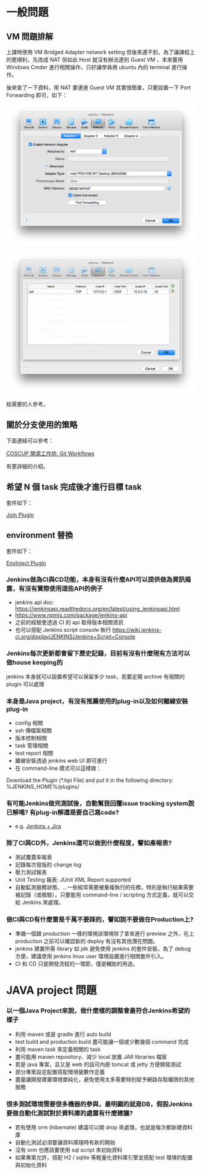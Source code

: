 一般問題
========

VM 問題排解
-----------

上課時使用 VM Bridged Adapter network setting 但後來連不到，為了讓課程上的更順利，先改成 NAT 但如此 Host 就沒有辦法連到 Guest VM ，本來要用 Windows Cmder 進行相關操作，只好讓學員用 ubuntu 內的 terminal 進行操作。

後來查了一下資料，用 NAT 要連進 Guest VM 其實很簡單，只要設置一下 Port Forwarding 即可，如下：

![](img/qa/NAT.png)

![](img/qa/forward.png)

給需要的人參考。

關於分支使用的策略
------------------

下面連結可以參考：

[COSCUP 開源工作坊: Git Workflows](https://github.com/hacking-thursday/coscup2015_workshop)

有更詳細的介紹。

希望 N 個 task 完成後才進行目標 task
------------------------------------

套件如下：

[Join Plugin](https://wiki.jenkins-ci.org/display/JENKINS/Join+Plugin)

environment 替換
----------------

套件如下：

[EnvInject Plugin](https://wiki.jenkins-ci.org/display/JENKINS/EnvInject+Plugin)

### Jenkins做為CI與CD功能，本身有沒有什麼API可以提供做為資訊揭露，有沒有實際使用這些API的例子

-	jenkins api doc: https://jenkinsapi.readthedocs.org/en/latest/using_jenkinsapi.html
-	https://www.npmjs.com/package/jenkins-api
-	之前的經驗會透過 CI 的 api 取得版本相關資訊
-	也可以搭配 Jenkins script console 執行 https://wiki.jenkins-ci.org/display/JENKINS/Jenkins+Script+Console

### Jenkins每次更新都會留下歷史記錄，目前有沒有什麼現有方法可以做house keeping的

jenkins 本身就可以設置希望可以保留多少 task，若要定期 archive 有相關的 plugin 可以處理

### 本身是Java project，有沒有推薦使用的plug-in以及如何離線安裝plug-in

-	config 相關
-	ssh 傳檔案相關
-	版本控制相關
-	task 管理相關
-	test report 相關
-	離線安裝透過 jenkins web UI 即可進行
-	在 command-line 模式可以這樣做：

Download the Plugin (*.hpi File) and put it in the following directory: %JENKINS_HOME%/plugins/

### 有可能Jenkins做完測試後，自動幫我回覆issue tracking system說已解嗎? 有plug-in解還是要自己寫code?

-	e.g. [Jenkins + Jira](https://wiki.jenkins-ci.org/display/JENKINS/JIRA+Plugin)

### 除了CI與CD外，Jenkins還可以做到什麼程度，譬如產報表?

-	測試覆蓋率報表
-	記錄每次發版的 change log
-	壓力測試報表
-	Unit Testing 報表: JUnit XML Report supported
-	自動監測服務狀態、...一些經常需要被重複執行的任務，特別是執行結果需要被記錄（或檢驗），只要能用 command-line / scripting 方式定義，就可以交給 Jenkins 來處理。

### 做CI與CD有什麼雷是千萬不要踩的，譬如說不要做在Production上?

-	準備一個跟 production 一樣的環境該環境除了拿來進行 preview 之外，在上 production 之前可以確認新的 deploy 有沒有其他潛在問題。
-	jenkins 建置所需 library 如 jdk 避免使用 jenkins 的套件安裝，為了 debug 方便，建議使用 jenkins linux user 環境設置進行相關套件引入。
-	CI 和 CD 只是開發流程的一環節，僅是輔助的用途。

JAVA project 問題
=================

### 以一個Java Project來說，做什麼樣的調整會最符合Jenkins希望的樣子

-	利用 maven 或是 gradle 進行 auto build
-	test build and production build 盡可能讓一個或少數幾個 command 完成
-	利用 maven task 來定義相關的 task
-	盡可能用 maven repository、減少 local 放置 JAR libraries 檔案
-	若是 java 專案，且又是 web 的話可內嵌 tomcat 或 jetty 方便開發測試
-	部分專案設定配置搭配環境變數作定義
-	盡量讓開發建置環境單純化，避免使用太多需要特別賦予網路存取權限的其他服務

### 很多測試環境需要很多機器的參與，最明顯的就是DB，假設Jenkins要做自動化測試對於資料庫的處置有什麼建議?

-	若有使用 orm (hibernate) 建議可以開 drop 來處理，也就是每次都新建資料庫
-	自動化測試必須要讓資料庫隨時有新的開始
-	沒有 orm 也應該要使用 sql script 來初始資料
-	如果專案允許，搭配 H2 / sqlite 等輕量化資料庫引擎並搭配 test 環境的配置與初始化資料
